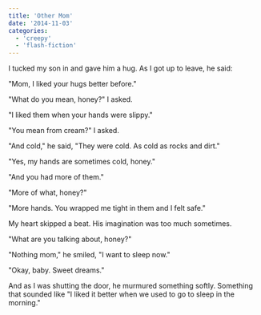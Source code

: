 ```yaml
---
title: 'Other Mom'
date: '2014-11-03'
categories:
  - 'creepy'
  - 'flash-fiction'
---
```


I tucked my son in and gave him a hug. As I got up to leave, he said:

<!-- truncate -->


"Mom, I liked your hugs better before."

"What do you mean, honey?" I asked.

"I liked them when your hands were slippy."

"You mean from cream?" I asked.

"And cold," he said, "They were cold. As cold as rocks and dirt."

"Yes, my hands are sometimes cold, honey."

"And you had more of them."

"More of what, honey?"

"More hands. You wrapped me tight in them and I felt safe."

My heart skipped a beat. His imagination was too much sometimes.

"What are you talking about, honey?"

"Nothing mom," he smiled, "I want to sleep now."

"Okay, baby. Sweet dreams."

And as I was shutting the door, he murmured something softly. Something that
sounded like "I liked it better when we used to go to sleep in the morning."
